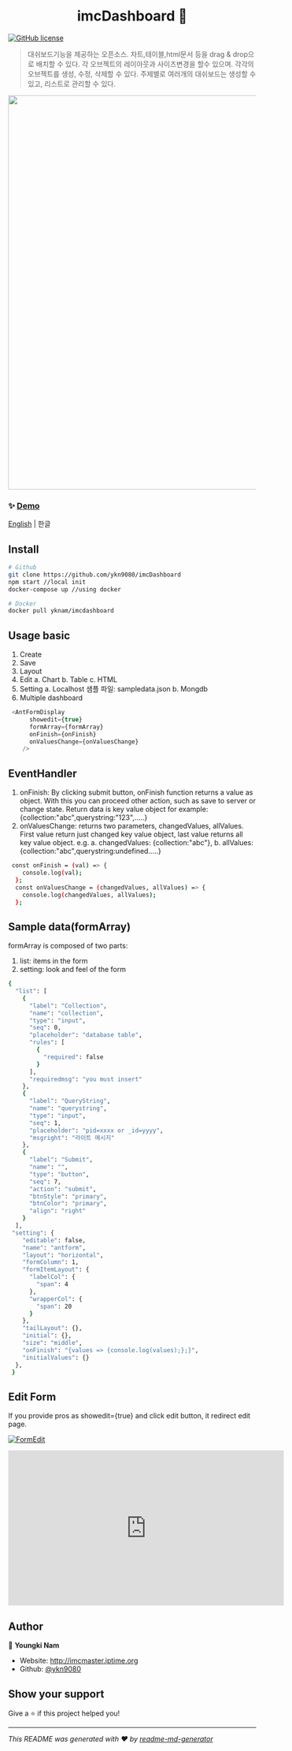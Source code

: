 <h1 align="center">imcDashboard 👋</h1>

[![GitHub license](https://img.shields.io/badge/license-MIT-blue.svg)](https://github.com/ykn9080/imcDashboard/LICENSE) 


> 대쉬보드기능을 제공하는 오픈소스. 차트,테이블,html문서 등을 drag & drop으로 배치할 수 있다. 각 오브젝트의 레이아웃과 사이즈변경을 할수 있으며. 각각의 오브젝트를 생성, 수정, 삭제할 수 있다. 
> 주제별로 여러개의 대쉬보드는 생성할 수 있고, 리스트로 관리할 수 있다. 
> 
<a href="http://imcmaster.iptime.org:7000" ><img src="https://i.ibb.co/744RYpb/imcdashboard.gif" width="800px"></a>

### ✨ [Demo](http://imcmaster.iptime.org:7000)

[English](./README.md) | 한글

## Install

```sh
# Github
git clone https://github.com/ykn9080/imcDashboard
npm start //local init
docker-compose up //using docker

# Docker
docker pull yknam/imcdashboard
```

## Usage basic

1. Create
2. Save
3. Layout
4. Edit
 a. Chart
 b. Table
 c. HTML
4. Setting
 a. Localhost
  샘플 파일: sampledata.json
 b. Mongdb
5. Multiple dashboard


```js
 <AntFormDisplay
      showedit={true}
      formArray={formArray}
      onFinish={onFinish}
      onValuesChange={onValuesChange}
    />
```

## EventHandler

1. onFinish: By clicking submit button, onFinish function returns a value as object.
   With this you can proceed other action, such as save to server or change state.
   Return data is key value object for example: {collection:"abc",querystring:"123",.....}
2. onValuesChange: returns two parameters, changedValues, allValues.
   First value return just changed key value object, last value returns all key value object.
   e.g.
   a. changedValues: {collection:"abc"},
   b. allValues:{collection:"abc",querystring:undefined.....}

```sh
 const onFinish = (val) => {
    console.log(val);
  };
  const onValuesChange = (changedValues, allValues) => {
    console.log(changedValues, allValues);
  };
```

## Sample data(formArray)

formArray is composed of two parts:

1. list: items in the form
2. setting: look and feel of the form

```sh
{
  "list": [
    {
      "label": "Collection",
      "name": "collection",
      "type": "input",
      "seq": 0,
      "placeholder": "database table",
      "rules": [
        {
          "required": false
        }
      ],
      "requiredmsg": "you must insert"
    },
    {
      "label": "QueryString",
      "name": "querystring",
      "type": "input",
      "seq": 1,
      "placeholder": "pid=xxxx or _id=yyyy",
      "msgright": "라이트 메시지"
    },
    {
      "label": "Submit",
      "name": "",
      "type": "button",
      "seq": 7,
      "action": "submit",
      "btnStyle": "primary",
      "btnColor": "primary",
      "align": "right"
    }
  ],
 "setting": {
    "editable": false,
    "name": "antform",
    "layout": "horizontal",
    "formColumn": 1,
    "formItemLayout": {
      "labelCol": {
        "span": 4
      },
      "wrapperCol": {
        "span": 20
      }
    },
    "tailLayout": {},
    "initial": {},
    "size": "middle",
    "onFinish": "{values => {console.log(values);};}",
    "initialValues": {}
  },
 }
```

## Edit Form

If you provide pros as showedit={true} and click edit button, it redirect edit page.

[![FormEdit](https://i.ibb.co/ZhgW0SR/Imcformedit-small.png)](https://www.youtube.com/watch?v=_Fgp1g39Dc8 "Everything Is AWESOME")

 <iframe width="560" height="315"
src="https://www.youtube.com/embed/MUQfKFzIOeU" 
frameborder="0" 
allow="accelerometer; autoplay; encrypted-media; gyroscope; picture-in-picture" 
allowfullscreen></iframe>

## Author

👤 **Youngki Nam**

- Website: http://imcmaster.iptime.org
- Github: [@ykn9080](https://github.com/ykn9080)

## Show your support

Give a ⭐️ if this project helped you!

---

_This README was generated with ❤️ by [readme-md-generator](https://github.com/kefranabg/readme-md-generator)_

